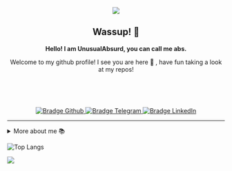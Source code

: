 <div align="center">
<img src="https://cdn.discordapp.com/avatars/746721583804055634/d5fc98b255b60f11f401ff8ae92679b1.png?size=256" />
</div>

<h2 align="center">
    Wassup! 👋
</h2>

<p align="center">
    <b>Hello! I am UnusualAbsurd, you can call me abs.</b>
</p>

<p align="center">
    Welcome to my github profile! I see you are here 👀 , have fun taking a look at my repos! 
</p>

<br />

<p align="center">
    <br/><br/>
    <a href="https://unusualabsurd.github.io/" target="_blank">
        <img src="https://img.shields.io/badge/-Github-292e2b?logo=github&style=for-the-badge&logoColor=white" alt="Bradge Github" />
    </a>
    <a href="https://discord.com/users/746721583804055634" target="_blank">
        <img src="https://img.shields.io/badge/-Discord-5865F2?logo=discord&style=for-the-badge&logoColor=white" alt="Bradge Telegram" />
    </a>
    <a href="mailto:unusualabsurd@yahoo.com" target="_blank">
        <img src="https://img.shields.io/badge/-Yahoo-430297?logo=yahoo&style=for-the-badge&logoColor=white" alt="Bradge LinkedIn" />
    </a>
</p>

---

<details>
    <summary>More about me 📚</summary>
    <p>
         I'm a 14 years old boy who is bored and just makes random things.
    </p>
    <ul>
        <li>💻 Make random shitty things.</li>
        <li>🏴‍☠️ Watching One Piece.</li>
        <li>🍜 Eat</li>
        <li>🔱 JavaScript</li>
        <li>🌀 TypeScript</li>
        <li>🐬 Discord.JS</li>
    </ul>
</details>

![Top Langs](https://github-readme-stats.vercel.app/api/top-langs/?username=pacmard&layout=compact&theme=radical)

<img  src="https://github-readme-stats.vercel.app/api?username=UnusualABsurd&&show_icons=true&theme=tokyonight"/>

